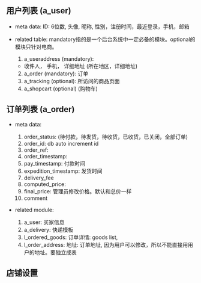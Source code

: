 ## 用户列表 (a_user)
- meta data:
ID: 6位数, 头像, 昵称, 性别，注册时间，最近登录，手机，邮箱

- related table: mandatory指的是一个后台系统中一定必备的模块。optional的模块只针对电商。
  1. a_useraddress (mandatory):
    - 收件人，
      手机，
      详细地址 (所在地区，详细地址)
  2. a_order (mandatory): 订单
  3. a_tracking (optional): 所访问的商品页面
  4. a_shopcart (optional) (购物车)
    

## 订单列表 (a_order)
- meta data: 
  1. order_status: (待付款，待发货，待收货，已收货，已关闭，全部订单)
  2. order_id: db auto increment id
  3. order_ref:
  4. order_timestamp: 
  5. pay_timestamp: 付款时间
  6. expedition_timestamp: 发货时间
  7. delivery_fee
  8. computed_price: 
  9. final_price: 管理员修改价格。默认和总价一样
  10. comment

- related module:
  1. a_user: 买家信息
  2. a_delivery: 快递模板
  3. l_ordered_goods: 订单详情: goods list,
  4. l_order_address: 地址: 订单地址, 因为用户可以修改，所以不能直接用用户的地址。要独立成表

## 店铺设置